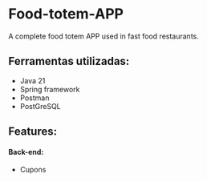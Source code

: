 # Food-totem-APP
A complete food totem APP used in fast food restaurants.


## Ferramentas utilizadas:

* Java 21
* Spring framework
* Postman
* PostGreSQL


## Features:

#### Back-end:
* Cupons 
